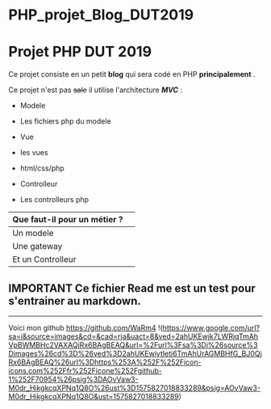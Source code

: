 # PHP_projet_Blog_DUT2019
Projet PHP DUT 2019
===================
Ce projet consiste en un petit **blog** qui sera codé en PHP __principalement__ .

Ce projet n'est pas ~~sale~~ il utilise l'architecture ***MVC*** :

+ Modele
+ Les fichiers php du modele

+ Vue
+ les vues
+ html/css/php

+ Controlleur
+ Les controlleurs php

|Que faut-il pour un métier ? |      |
|-----------------------------|------|
|Un modele                    |      |
|Une gateway                  |      |
|Et un Controlleur            |      |

## IMPORTANT Ce fichier Read me est un test pour s'entrainer au markdown.

-------------------------------------------------------------------------

Voici mon github https://github.com/WaRm4 !(https://www.google.com/url?sa=i&source=images&cd=&cad=rja&uact=8&ved=2ahUKEwjk7LWRjqTmAhVpBWMBHc2VAXAQjRx6BAgBEAQ&url=%2Furl%3Fsa%3Di%26source%3Dimages%26cd%3D%26ved%3D2ahUKEwiytIeti6TmAhUrAGMBHfG_BJ0QjRx6BAgBEAQ%26url%3Dhttps%253A%252F%252Ficon-icons.com%252Ffr%252Ficone%252Fgithub-1%252F70954%26psig%3DAOvVaw3-M0dr_HikgkcqXPNq1Q8O%26ust%3D1575827018833289&psig=AOvVaw3-M0dr_HikgkcqXPNq1Q8O&ust=1575827018833289)
  


